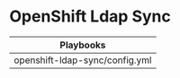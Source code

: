 # OpenShift Ldap Sync

|Playbooks                 |
|--------------------------|
|openshift-ldap-sync/config.yml|